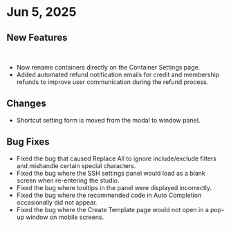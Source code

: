 # Jun 5, 2025

## New Features

<figure><img src="../../.gitbook/assets/컨테이너 이름수정 (1).png" alt=""><figcaption></figcaption></figure>

* Now rename containers directly on the Container Settings page.
* Added automated refund notification emails for credit and membership refunds to improve user communication during the refund process.

## **Changes**

* Shortcut setting form is moved from the modal to window panel.

## Bug Fixes

* Fixed the bug that caused Replace All to ignore include/exclude filters and mishandle certain special characters.
* Fixed the bug where the SSH settings panel would load as a blank screen when re-entering the studio.
* Fixed the bug where tooltips in the panel were displayed incorrectly.
* Fixed the bug where the recommended code in Auto Completion occasionally did not appear.
* Fixed the bug where the Create Template page would not open in a pop-up window on mobile screens.
